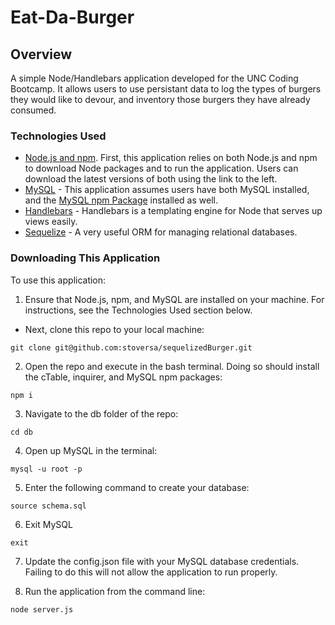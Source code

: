 # Eat-Da-Burger

## Overview
A simple Node/Handlebars application developed for the UNC Coding Bootcamp. It allows users to use persistant data to log the types of burgers they would like to devour, and inventory those burgers they have already consumed.

### Technologies Used
- [Node.js and npm](https://nodejs.org/en/download/ "Download Node.js and npm"). First, this application relies on both Node.js and npm to download Node packages and to run the application. Users can download the latest versions of both using the link to the left.
- [MySQL](https://www.mysql.com/ "MySQL") - This application assumes users have both MySQL installed, and the [MySQL npm Package](https://www.npmjs.com/package/mysql "MySQL npm Package") installed as well. 
- [Handlebars](https://handlebarsjs.com/ "Handlebars") - Handlebars is a templating engine for Node that serves up views easily.
- [Sequelize](http://docs.sequelizejs.com/ "Sequelize documentation") - A very useful ORM for managing relational databases.

### Downloading This Application
To use this application:

1. Ensure that Node.js, npm, and MySQL are installed on your machine. For instructions, see the Technologies Used section below.
- Next, clone this repo to your local machine:
```
git clone git@github.com:stoversa/sequelizedBurger.git
```
2. Open the repo and execute in the bash terminal. Doing so should install the cTable, inquirer, and MySQL npm packages:
```
npm i
```
3. Navigate to the db folder of the repo:
```
cd db
```
4. Open up MySQL in the terminal:
```
mysql -u root -p
```

5. Enter the following command to create your database:
```
source schema.sql
```

6. Exit MySQL
```
exit
```

7. Update the config.json file with your MySQL database credentials. Failing to do this will not allow the application to run properly.

8. Run the application from the command line:
```
node server.js
```